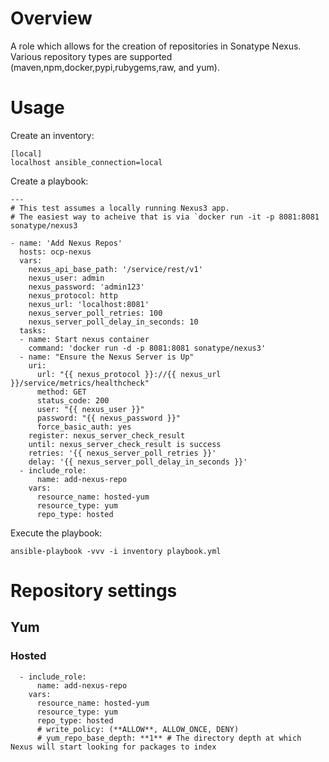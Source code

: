 # Overview
A role which allows for the creation of repositories in Sonatype Nexus. Various
repository types are supported (maven,npm,docker,pypi,rubygems,raw, and yum).

# Usage
Create an inventory:
```
[local]
localhost ansible_connection=local
```

Create a playbook:
```
---
# This test assumes a locally running Nexus3 app.
# The easiest way to acheive that is via `docker run -it -p 8081:8081 sonatype/nexus3

- name: 'Add Nexus Repos'
  hosts: ocp-nexus
  vars:
    nexus_api_base_path: '/service/rest/v1'
    nexus_user: admin
    nexus_password: 'admin123'
    nexus_protocol: http
    nexus_url: 'localhost:8081'
    nexus_server_poll_retries: 100
    nexus_server_poll_delay_in_seconds: 10
  tasks:
  - name: Start nexus container
    command: 'docker run -d -p 8081:8081 sonatype/nexus3'
  - name: "Ensure the Nexus Server is Up"
    uri:
      url: "{{ nexus_protocol }}://{{ nexus_url }}/service/metrics/healthcheck"
      method: GET
      status_code: 200
      user: "{{ nexus_user }}"
      password: "{{ nexus_password }}"
      force_basic_auth: yes
    register: nexus_server_check_result
    until: nexus_server_check_result is success
    retries: '{{ nexus_server_poll_retries }}'
    delay: '{{ nexus_server_poll_delay_in_seconds }}'
  - include_role: 
      name: add-nexus-repo
    vars:
      resource_name: hosted-yum
      resource_type: yum
      repo_type: hosted
```

Execute the playbook:
```
ansible-playbook -vvv -i inventory playbook.yml
```

# Repository settings

## Yum

### Hosted
```
  - include_role: 
      name: add-nexus-repo
    vars:
      resource_name: hosted-yum
      resource_type: yum
      repo_type: hosted
      # write_policy: (**ALLOW**, ALLOW_ONCE, DENY)
      # yum_repo_base_depth: **1** # The directory depth at which Nexus will start looking for packages to index
```

